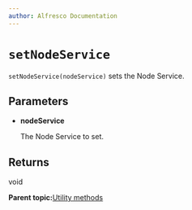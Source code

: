 ```yaml
---
author: Alfresco Documentation
---
```


# `setNodeService`

`setNodeService(nodeService)` sets the Node Service.

## Parameters

-   **nodeService**

    The Node Service to set.


## Returns

void

**Parent topic:**[Utility methods](../references/API-JS-Utility.md)

